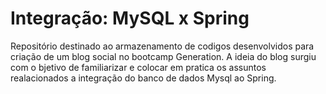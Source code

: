 # Integração: MySQL x Spring
Repositório destinado ao armazenamento de codigos desenvolvidos para criação de um blog social no bootcamp Generation. A ideia do blog surgiu com o bjetivo de familiarizar e colocar em pratica os assuntos realacionados a integração do banco de dados Mysql ao Spring.
